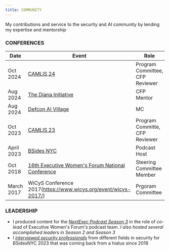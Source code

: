 ```yaml
---
title: COMMUNITY
---
```

My contributions and service to the security and AI community by lending my expertise and mentorship

### CONFERENCES
| Date  | Event | Role |
| ----- | -------- | ------- | 
| Oct 2024     | [CAMLIS 24](https://www.camlis.org/) |  Program Committee, CFP Reviewer |
| Aug 2024     | [The Diana Initiative](https://www.dianainitiative.org/)          | CFP Mentor  |
| Aug 2024     | [Defcon AI Village](https://aivillage.org/)             | MC  |
| Oct 2023     | [CAMLIS 23](https://www.camlis.org/)                     | Program Committe, CFP Reviewer | 
| April 2023   | [BSides NYC](https://bsidesnyc.org/)                    | Podcast Host
| Oct 2018     | [16th Executive Women's Forum National Conference](https://www.ewf-usa.com/events/event_details.asp?legacy=1&id=1039519)   | Steering Committee Member
| March 2017   |  WiCyS Conference 2017(https://www.wicys.org/event/wicys-2017/)            | Prgoram Committee


### LEADERSHIP
- I produced content for the *[NextExec Podcast Season 3](https://nextexec.buzzsprout.com/)* in the role of *co-lead* of Executive Women's Forum's podcast team. *I also hosted several accomplished leaders in Season 2 and Season 3*
- I *[interviewed security professionals](https://www.youtube.com/playlist?list=PLiVMecYmLYz4Hyol9fZ_jyD3Bm7Yd9yzS)* from different fields in security for BSidesNYC 2023 that was coming back from a hiatus since 2018

